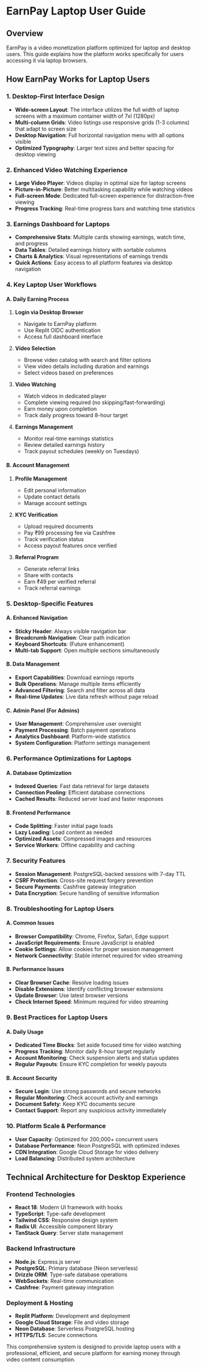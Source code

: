 # EarnPay Laptop User Guide

## Overview
EarnPay is a video monetization platform optimized for laptop and desktop users. This guide explains how the platform works specifically for users accessing it via laptop browsers.

## How EarnPay Works for Laptop Users

### 1. **Desktop-First Interface Design**
- **Wide-screen Layout**: The interface utilizes the full width of laptop screens with a maximum container width of 7xl (1280px)
- **Multi-column Grids**: Video listings use responsive grids (1-3 columns) that adapt to screen size
- **Desktop Navigation**: Full horizontal navigation menu with all options visible
- **Optimized Typography**: Larger text sizes and better spacing for desktop viewing

### 2. **Enhanced Video Watching Experience**
- **Large Video Player**: Videos display in optimal size for laptop screens
- **Picture-in-Picture**: Better multitasking capability while watching videos
- **Full-screen Mode**: Dedicated full-screen experience for distraction-free viewing
- **Progress Tracking**: Real-time progress bars and watching time statistics

### 3. **Earnings Dashboard for Laptops**
- **Comprehensive Stats**: Multiple cards showing earnings, watch time, and progress
- **Data Tables**: Detailed earnings history with sortable columns
- **Charts & Analytics**: Visual representations of earnings trends
- **Quick Actions**: Easy access to all platform features via desktop navigation

### 4. **Key Laptop User Workflows**

#### A. **Daily Earning Process**
1. **Login via Desktop Browser**
   - Navigate to EarnPay platform
   - Use Replit OIDC authentication
   - Access full dashboard interface

2. **Video Selection**
   - Browse video catalog with search and filter options
   - View video details including duration and earnings
   - Select videos based on preferences

3. **Video Watching**
   - Watch videos in dedicated player
   - Complete viewing required (no skipping/fast-forwarding)
   - Earn money upon completion
   - Track daily progress toward 8-hour target

4. **Earnings Management**
   - Monitor real-time earnings statistics
   - Review detailed earnings history
   - Track payout schedules (weekly on Tuesdays)

#### B. **Account Management**
1. **Profile Management**
   - Edit personal information
   - Update contact details
   - Manage account settings

2. **KYC Verification**
   - Upload required documents
   - Pay ₹99 processing fee via Cashfree
   - Track verification status
   - Access payout features once verified

3. **Referral Program**
   - Generate referral links
   - Share with contacts
   - Earn ₹49 per verified referral
   - Track referral earnings

### 5. **Desktop-Specific Features**

#### A. **Enhanced Navigation**
- **Sticky Header**: Always visible navigation bar
- **Breadcrumb Navigation**: Clear path indication
- **Keyboard Shortcuts**: (Future enhancement)
- **Multi-tab Support**: Open multiple sections simultaneously

#### B. **Data Management**
- **Export Capabilities**: Download earnings reports
- **Bulk Operations**: Manage multiple items efficiently
- **Advanced Filtering**: Search and filter across all data
- **Real-time Updates**: Live data refresh without page reload

#### C. **Admin Panel (For Admins)**
- **User Management**: Comprehensive user oversight
- **Payment Processing**: Batch payment operations
- **Analytics Dashboard**: Platform-wide statistics
- **System Configuration**: Platform settings management

### 6. **Performance Optimizations for Laptops**

#### A. **Database Optimization**
- **Indexed Queries**: Fast data retrieval for large datasets
- **Connection Pooling**: Efficient database connections
- **Cached Results**: Reduced server load and faster responses

#### B. **Frontend Performance**
- **Code Splitting**: Faster initial page loads
- **Lazy Loading**: Load content as needed
- **Optimized Assets**: Compressed images and resources
- **Service Workers**: Offline capability and caching

### 7. **Security Features**
- **Session Management**: PostgreSQL-backed sessions with 7-day TTL
- **CSRF Protection**: Cross-site request forgery prevention
- **Secure Payments**: Cashfree gateway integration
- **Data Encryption**: Secure handling of sensitive information

### 8. **Troubleshooting for Laptop Users**

#### A. **Common Issues**
- **Browser Compatibility**: Chrome, Firefox, Safari, Edge support
- **JavaScript Requirements**: Ensure JavaScript is enabled
- **Cookie Settings**: Allow cookies for proper session management
- **Network Connectivity**: Stable internet required for video streaming

#### B. **Performance Issues**
- **Clear Browser Cache**: Resolve loading issues
- **Disable Extensions**: Identify conflicting browser extensions
- **Update Browser**: Use latest browser versions
- **Check Internet Speed**: Minimum required for video streaming

### 9. **Best Practices for Laptop Users**

#### A. **Daily Usage**
- **Dedicated Time Blocks**: Set aside focused time for video watching
- **Progress Tracking**: Monitor daily 8-hour target regularly
- **Account Monitoring**: Check suspension alerts and status updates
- **Regular Payouts**: Ensure KYC completion for weekly payouts

#### B. **Account Security**
- **Secure Login**: Use strong passwords and secure networks
- **Regular Monitoring**: Check account activity and earnings
- **Document Safety**: Keep KYC documents secure
- **Contact Support**: Report any suspicious activity immediately

### 10. **Platform Scale & Performance**
- **User Capacity**: Optimized for 200,000+ concurrent users
- **Database Performance**: Neon PostgreSQL with optimized indexes
- **CDN Integration**: Google Cloud Storage for video delivery
- **Load Balancing**: Distributed system architecture

## Technical Architecture for Desktop Experience

### Frontend Technologies
- **React 18**: Modern UI framework with hooks
- **TypeScript**: Type-safe development
- **Tailwind CSS**: Responsive design system
- **Radix UI**: Accessible component library
- **TanStack Query**: Server state management

### Backend Infrastructure
- **Node.js**: Express.js server
- **PostgreSQL**: Primary database (Neon serverless)
- **Drizzle ORM**: Type-safe database operations
- **WebSockets**: Real-time communication
- **Cashfree**: Payment gateway integration

### Deployment & Hosting
- **Replit Platform**: Development and deployment
- **Google Cloud Storage**: File and video storage
- **Neon Database**: Serverless PostgreSQL hosting
- **HTTPS/TLS**: Secure connections

This comprehensive system is designed to provide laptop users with a professional, efficient, and secure platform for earning money through video content consumption.